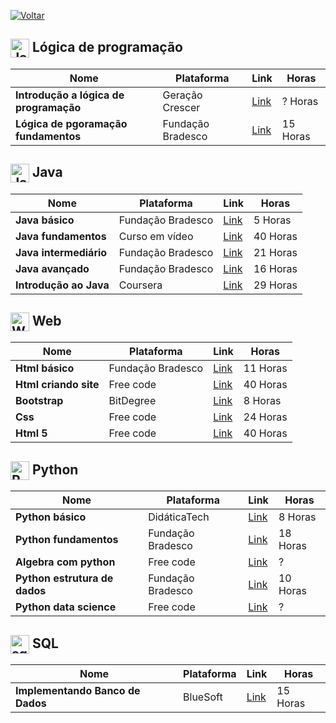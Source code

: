 [![Voltar](https://img.shields.io/badge/Voltar-black?style=for-the-badge&logo=home)](https://github.com/MarcusTechs/Free-way/blob/main/README.md)



<h2>
  <img src="https://github.com/MarcusTechs/Free-way/assets/138902771/5e4f6c64-39a2-4ee9-a6fb-cccb7e5ab72a" alt="Java" width="30px" style="vertical-align: middle;"> Lógica de programação
</h2>

| **Nome** | **Plataforma** | **Link** | **Horas** |
| --- | --- | --- | --- | 
| **Introdução a lógica de programação** | Geração Crescer | [Link](https://cursos.geracaocrescer.org.br/acesso/?_gl=1*mtq5y8*_ga*MjEwMDIzOTA1NS4xNjkxMTQ4MzIw*_ga_LDVM7V2ZPE*MTY5MTE1MDg5MS4yLjAuMTY5MTE1MDg5MS4wLjAuMA..*_ga_ZLXYWEC0TE*MTY5MTE1MDg5MS4yLjAuMTY5MTE1MDg5MS4wLjAuMA..&_ga=2.23555838.510224580.1691148320-2100239055.1691148320) | ? Horas |
| **Lógica de pgoramação fundamentos** | Fundação Bradesco | [Link](https://www.ev.org.br/cursos/fundamentos-de-logica-de-programacao) | 15 Horas |

<h2>
  <img src="https://github.com/MarcusTechs/Free-way/assets/138902771/1404a76e-d743-4fa5-89ce-6372ed3912ac" alt="Java" width="30px" style="vertical-align: middle;"> Java
</h2>

| **Nome** | **Plataforma** | **Link** | **Horas** |
| --- | --- | --- | --- |
| **Java básico** | Fundação Bradesco | [Link](https://www.ev.org.br/cursos/linguagem-de-programacao-java-basico) | 5 Horas |
| **Java fundamentos** | Curso em vídeo | [Link](https://www.cursoemvideo.com/curso/java-basico/) | 40 Horas |
| **Java intermediário** | Fundação Bradesco | [Link](https://www.ev.org.br/trilhas-de-conhecimento/linguagem-de-programacao-java) | 21 Horas |
| **Java avançado** | Fundação Bradesco | [Link](https://www.ev.org.br/cursos/linguagem-de-programacao-java-avancado) | 16 Horas |
| **Introdução ao Java** | Coursera | [Link](https://www.coursera.org/learn/introduccion-java) | 29 Horas |

<h2>
  <img src="https://github.com/MarcusTechs/Free-way/assets/138902771/b5e00395-0db4-46f6-aaba-c8868ca0ef74" alt="Web" width="30px" style="vertical-align: middle;"> Web
</h2>

| **Nome** | **Plataforma** | **Link** | **Horas** |
| --- | --- | --- | --- |
| **Html básico** | Fundação Bradesco | [Link](https://www.ev.org.br/cursos/html-basico) | 11 Horas |
| **Html criando site** | Free code | [Link](https://www.freecodecamp.org/learn/2022/responsive-web-design/) | 40 Horas |
| **Bootstrap** | BitDegree | [Link](https://www.bitdegree.org/courses/learning-paths/web-developer) | 8 Horas |
| **Css** | Free code | [Link](https://www.freecodecamp.org/learn/2022/responsive-web-design/) | 24 Horas |
| **Html 5** | Free code | [Link](https://www.freecodecamp.org/learn/2022/responsive-web-design/) | 40 Horas |

<h2>
  <img src="https://github.com/MarcusTechs/Free-way/assets/138902771/503fd852-0447-41d6-b3df-e3fabb6a194f" alt="PYTHON" width="30px" style="vertical-align: middle;"> Python
</h2>

| **Nome** | **Plataforma** | **Link** | **Horas** |
| --- | --- | --- | --- |
| **Python básico** | DidáticaTech | [Link](https://didatica.tech/curso-de-python-online-para-iniciantes/) | 8 Horas |
| **Python fundamentos** | Fundação Bradesco | [Link](https://www.ev.org.br/cursos/linguagem-de-programacao-python-basico) | 18 Horas |
| **Algebra com python** | Free code | [Link](https://www.freecodecamp.org/learn/college-algebra-with-python/) | ? |
| **Python estrutura de dados** | Fundação Bradesco | [Link](https://www.ev.org.br/cursos/Desenvolvendo-um-Projeto-Completo-Python-com-Estruturas-de-Dados) | 10 Horas |
| **Python data science** | Free code | [Link](https://www.freecodecamp.org/learn/scientific-computing-with-python/) | ? |



<h2>
  <img src="https://github.com/MarcusTechs/Free-way/assets/138902771/2090d8a5-2f54-4fae-98fe-3388bc8ee620" alt="sql" width="30px" style="vertical-align: middle;"> SQL
</h2>

| **Nome** | **Plataforma** | **Link** | **Horas** |
| --- | --- | --- | --- |
| **Implementando Banco de Dados** | BlueSoft | [Link](https://www.ev.org.br/cursos/implementando-banco-de-dados) | 15 Horas |
